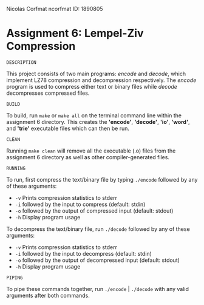 Nicolas Corfmat
ncorfmat
ID: 1890805
# Assignment 6: Lempel-Ziv Compression
```
DESCRIPTION
``` 
This project consists of two main programs: *encode* and *decode*, which implement LZ78 compression and decompression respectively. The *encode* program is used to compress either text or binary files while *decode* decompresses compressed files.
```
BUILD
``` 
To build, run `make` or `make all` on the terminal command line within the assignment 6 directory. This creates the **'encode'**, **'decode'**, **'io'**, **'word'**, and **'trie'** executable files which can then be run.
```
CLEAN
```
Running `make clean` will remove all the executable (.o) files from the assignment 6 directory as well as other compiler-generated files.
```
RUNNING
```
To run, first compress the text/binary file by typing `./encode` followed by any of these arguments: 
+ `-v` Prints compression statistics to stderr
+ `-i` followed by the input to compress (default: stdin)
+ `-o` followed by the output of compressed input (default: stdout)
+ `-h` Display program usage

To decompress the text/binary file, run `./decode` followed by any of these arguments:
+ `-v` Prints compression statistics to stderr
+ `-i` followed by the input to decompress (default: stdin)
+ `-o` followed by the output of decompressed input (default: stdout)
+ `-h` Display program usage
```
PIPING
```
To pipe these commands together, run `./encode` | `./decode` with any valid arguments after both commands.


